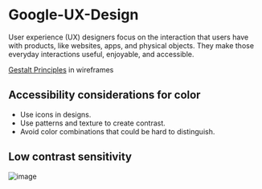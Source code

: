 # Google-UX-Design
User experience (UX) designers focus on the interaction that users have with products, like websites, apps, and physical objects. They make those everyday interactions useful, enjoyable, and accessible.


[Gestalt Principles](https://www.superside.com/blog/gestalt-principles-of-design) in wireframes

## Accessibility considerations for color
- Use icons in designs.
- Use patterns and texture to create contrast.
- Avoid color combinations that could be hard to distinguish.
## Low contrast sensitivity
![image](https://github.com/Shodydosh/Google-UX-Design/assets/87895460/5a28b415-9d2d-42aa-8a58-5adf24ab2f03)
